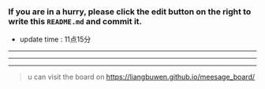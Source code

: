 ### If you are in a hurry, please click the edit button on the right to write this `README.md` and commit it.
* update time :   11点15分
---
>
---  
***
> u can visit the board on <https://liangbuwen.github.io/meesage_board/>    
